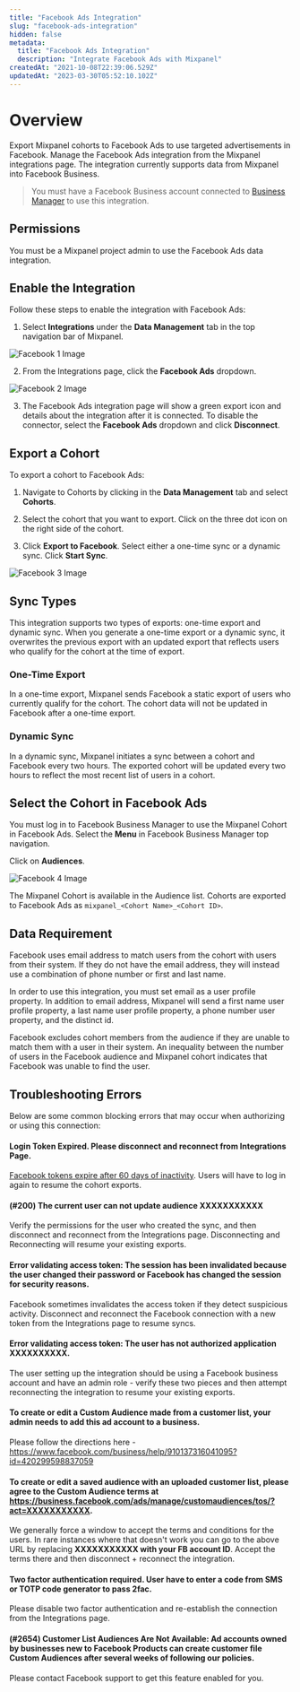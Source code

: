 ```yaml
---
title: "Facebook Ads Integration"
slug: "facebook-ads-integration"
hidden: false
metadata: 
  title: "Facebook Ads Integration"
  description: "Integrate Facebook Ads with Mixpanel"
createdAt: "2021-10-08T22:39:06.529Z"
updatedAt: "2023-03-30T05:52:10.102Z"
---
```


# Overview

Export Mixpanel cohorts to Facebook Ads to use targeted advertisements in Facebook. Manage the Facebook Ads integration from the Mixpanel integrations page. The integration currently supports data from Mixpanel into Facebook Business.

>You must have a Facebook Business account connected to [Business Manager](https://audience.42matters.com/blog/how-to-connect-your-facebook-ad-account-to-business-manager-to-use-custom-audiences) to use this integration.

## Permissions

You must be a Mixpanel project admin to use the Facebook Ads data integration.

## Enable the Integration

Follow these steps to enable the integration with Facebook Ads:

1. Select **Integrations** under the **Data Management** tab in the top navigation bar of Mixpanel.

![Facebook 1 Image](https://raw.githubusercontent.com/ranic/mixpanel-docs/main/media/Other%20Bits/Cohort%20Syncs/Facebook-Ads/facebook1.png)

2. From the Integrations page, click the **Facebook Ads** dropdown.

![Facebook 2 Image](https://raw.githubusercontent.com/ranic/mixpanel-docs/main/media/Other%20Bits/Cohort%20Syncs/Facebook-Ads/facebook2.png)

3. The Facebook Ads integration page will show a green export icon and details about the integration after it is connected. To disable the connector, select the **Facebook Ads** dropdown and click **Disconnect**.

## Export a Cohort

To export a cohort to Facebook Ads: 

1. Navigate to Cohorts by clicking in the **Data Management** tab and select **Cohorts**.

2. Select the cohort that you want to export. Click on the three dot icon on the right side of the cohort. 

3. Click **Export to Facebook**. Select either a one-time sync or a dynamic sync. Click **Start Sync**.

![Facebook 3 Image](https://raw.githubusercontent.com/ranic/mixpanel-docs/main/media/Other%20Bits/Cohort%20Syncs/Facebook-Ads/facebook3.png)

## Sync Types

This integration supports two types of exports: one-time export and dynamic sync. When you generate a one-time export or a dynamic sync, it overwrites the previous export with an updated export that reflects users who qualify for the cohort at the time of export.

### One-Time Export
In a one-time export, Mixpanel sends Facebook a static export of users who currently qualify for the cohort. The cohort data will not be updated in Facebook after a one-time export.

### Dynamic Sync
In a dynamic sync, Mixpanel initiates a sync between a cohort and Facebook every two hours. The exported cohort will be updated every two hours to reflect the most recent list of users in a cohort.

## Select the Cohort in Facebook Ads

You must log in to Facebook Business Manager to use the Mixpanel Cohort in Facebook Ads. Select the **Menu** in Facebook Business Manager top navigation. 

Click on **Audiences**.

![Facebook 4 Image](https://raw.githubusercontent.com/ranic/mixpanel-docs/main/media/Other%20Bits/Cohort%20Syncs/Facebook-Ads/facebook4.png)

The Mixpanel Cohort is available in the Audience list. Cohorts are exported to Facebook Ads as `mixpanel_<Cohort Name>_<Cohort ID>`.

## Data Requirement

Facebook uses email address to match users from the cohort with users from their system. If they do not have the email address, they will instead use a combination of phone number or first and last name.

In order to use this integration, you must set email as a user profile property. In addition to email address, Mixpanel will send a first name user profile property, a last name user profile property, a phone number user property, and the distinct id. 

Facebook excludes cohort members from the audience if they are unable to match them with a user in their system. An inequality between the number of users in the Facebook audience and Mixpanel cohort indicates that Facebook was unable to find the user.

## Troubleshooting Errors

Below are some common blocking errors that may occur when authorizing or using this connection:

#### Login Token Expired. Please disconnect and reconnect from Integrations Page.

[Facebook tokens expire after 60 days of inactivity](https://developers.facebook.com/docs/facebook-login/auth-vs-data/). Users will have to log in again to resume the cohort exports.

 

#### (#200) The current user can not update audience XXXXXXXXXXX

Verify the permissions for the user who created the sync, and then disconnect and reconnect from the Integrations page. Disconnecting and Reconnecting will resume your existing exports.

#### Error validating access token: The session has been invalidated because the user changed their password or Facebook has changed the session for security reasons.

Facebook sometimes invalidates the access token if they detect suspicious activity. Disconnect and reconnect the Facebook connection with a new token from the Integrations page to resume syncs.

#### Error validating access token: The user has not authorized application XXXXXXXXXX.

The user setting up the integration should be using a Facebook business account and have an admin role - verify these two pieces and then attempt reconnecting the integration to resume your existing exports.

#### To create or edit a Custom Audience made from a customer list, your admin needs to add this ad account to a business.

Please follow the directions here - https://www.facebook.com/business/help/910137316041095?id=420299598837059

#### To create or edit a saved audience with an uploaded customer list, please agree to the Custom Audience terms at https://business.facebook.com/ads/manage/customaudiences/tos/?act=XXXXXXXXXXX.

We generally force a window to accept the terms and conditions for the users. In rare instances where that doesn't work you can go to the above URL by replacing **XXXXXXXXXXX with your FB account ID**. Accept the terms there and then disconnect + reconnect the integration.

#### Two factor authentication required. User have to enter a code from SMS or TOTP code generator to pass 2fac.

Please disable two factor authentication and re-establish the connection from the Integrations page.

#### (#2654) Customer List Audiences Are Not Available: Ad accounts owned by businesses new to Facebook Products can create customer file Custom Audiences after several weeks of following our policies.

Please contact Facebook support to get this feature enabled for you.


